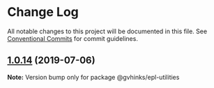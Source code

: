 # Change Log

All notable changes to this project will be documented in this file.
See [Conventional Commits](https://conventionalcommits.org) for commit guidelines.

## [1.0.14](https://github.com/ghinks/epl-ml-mono-repo/compare/v1.0.13...v1.0.14) (2019-07-06)

**Note:** Version bump only for package @gvhinks/epl-utilities
